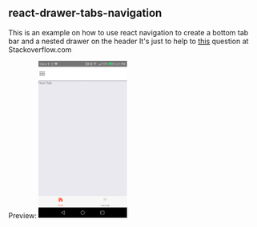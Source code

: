 ## react-drawer-tabs-navigation
This is an example on how to use react navigation to create a bottom tab bar and a nested drawer on the header
It's just to help to [this](https://stackoverflow.com/questions/48679568/drawer-nested-within-tabnavigator/48714275#48714275]) question at Stackoverflow.com

Preview:
 <img src="https://github.com/YanNerio/react-drawer-tabs-navigation/blob/master/screenshots/example.gif" width="35%">


